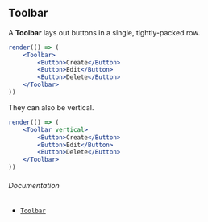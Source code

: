 ## Toolbar

A **Toolbar** lays out buttons in a single, tightly-packed row.

```jsx
render(() => (
	<Toolbar>
		<Button>Create</Button>
		<Button>Edit</Button>
		<Button>Delete</Button>
	</Toolbar>
))
```

They can also be vertical.

```jsx
render(() => (
	<Toolbar vertical>
		<Button>Create</Button>
		<Button>Edit</Button>
		<Button>Delete</Button>
	</Toolbar>
))
```

###### Documentation
- [`Toolbar`](/wiki/modules/_components_layout_toolbar_.html)
